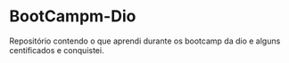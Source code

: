 # BootCampm-Dio

Repositório contendo o que aprendi durante os bootcamp da dio e alguns centificados e conquistei.


